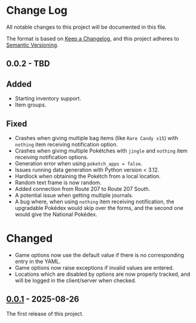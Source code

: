 # Change Log

All notable changes to this project will be documented in this file.

The format is based on [Keep a Changelog](https://keepachangelog.com/en/1.0.0/),
and this project adheres to [Semantic Versioning](https://semver.org/spec/v2.0.0.html).

## 0.0.2 - TBD
## Added
* Starting inventory support.
* Item groups.
## Fixed
* Crashes when giving multiple bag items (like `Rare Candy x15`) with `nothing` item receiving notification option.
* Crashes when giving multiple Pokétches with `jingle` and `nothing` item receiving notification options.
* Generation error when using `poketch_apps = false`.
* Issues running data generation with Python version < 3.12.
* Hardlock when obtaining the Pokétch from a local location.
* Random text frame is now random.
* Added connection from Route 207 to Route 207 South.
* A potential issue when getting multiple journals.
* A bug where, when using `nothing` item receiving notification, the upgradable Pokédex would
skip over the forms, and the second one would give the National Pokédex.
# Changed
* Game options now use the default value if there is no corresponding entry in the YAML.
* Game options now raise exceptions if invalid values are entered.
* Locations which are disabled by options are now properly tracked, and will be logged in the client/server when checked.

## [0.0.1] - 2025-08-26
The first release of this project.

[0.0.1]: https://github.com/ljtpetersen/platinum_archipelago/releases/tag/v0.0.1
